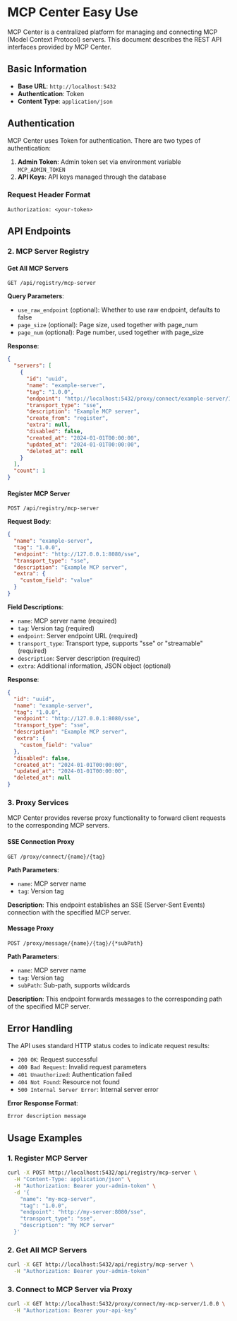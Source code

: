 # MCP Center Easy Use

MCP Center is a centralized platform for managing and connecting MCP (Model Context Protocol) servers. This document describes the REST API interfaces provided by MCP Center.

## Basic Information

- **Base URL**: `http://localhost:5432`
- **Authentication**: Token
- **Content Type**: `application/json`

## Authentication

MCP Center uses Token for authentication. There are two types of authentication:

1. **Admin Token**: Admin token set via environment variable `MCP_ADMIN_TOKEN`
2. **API Keys**: API keys managed through the database

### Request Header Format

```http
Authorization: <your-token>
```

## API Endpoints

### 2. MCP Server Registry

#### Get All MCP Servers

```http
GET /api/registry/mcp-server
```

**Query Parameters**:
- `use_raw_endpoint` (optional): Whether to use raw endpoint, defaults to false
- `page_size` (optional): Page size, used together with page_num
- `page_num` (optional): Page number, used together with page_size

**Response**:
```json
{
  "servers": [
    {
      "id": "uuid",
      "name": "example-server",
      "tag": "1.0.0",
      "endpoint": "http://localhost:5432/proxy/connect/example-server/1.0.0",
      "transport_type": "sse",
      "description": "Example MCP server",
      "create_from": "register",
      "extra": null,
      "disabled": false,
      "created_at": "2024-01-01T00:00:00",
      "updated_at": "2024-01-01T00:00:00",
      "deleted_at": null
    }
  ],
  "count": 1
}
```

#### Register MCP Server

```http
POST /api/registry/mcp-server
```

**Request Body**:
```json
{
  "name": "example-server",
  "tag": "1.0.0",
  "endpoint": "http://127.0.0.1:8080/sse",
  "transport_type": "sse",
  "description": "Example MCP server",
  "extra": {
    "custom_field": "value"
  }
}
```

**Field Descriptions**:
- `name`: MCP server name (required)
- `tag`: Version tag (required)
- `endpoint`: Server endpoint URL (required)
- `transport_type`: Transport type, supports "sse" or "streamable" (required)
- `description`: Server description (required)
- `extra`: Additional information, JSON object (optional)

**Response**:
```json
{
  "id": "uuid",
  "name": "example-server",
  "tag": "1.0.0",
  "endpoint": "http://127.0.0.1:8080/sse",
  "transport_type": "sse",
  "description": "Example MCP server",
  "extra": {
    "custom_field": "value"
  },
  "disabled": false,
  "created_at": "2024-01-01T00:00:00",
  "updated_at": "2024-01-01T00:00:00",
  "deleted_at": null
}
```

### 3. Proxy Services

MCP Center provides reverse proxy functionality to forward client requests to the corresponding MCP servers.

#### SSE Connection Proxy

```http
GET /proxy/connect/{name}/{tag}
```

**Path Parameters**:
- `name`: MCP server name
- `tag`: Version tag

**Description**: This endpoint establishes an SSE (Server-Sent Events) connection with the specified MCP server.

#### Message Proxy

```http
POST /proxy/message/{name}/{tag}/{*subPath}
```

**Path Parameters**:
- `name`: MCP server name
- `tag`: Version tag
- `subPath`: Sub-path, supports wildcards

**Description**: This endpoint forwards messages to the corresponding path of the specified MCP server.

## Error Handling

The API uses standard HTTP status codes to indicate request results:

- `200 OK`: Request successful
- `400 Bad Request`: Invalid request parameters
- `401 Unauthorized`: Authentication failed
- `404 Not Found`: Resource not found
- `500 Internal Server Error`: Internal server error

**Error Response Format**:
```txt
Error description message
```

## Usage Examples

### 1. Register MCP Server

```bash
curl -X POST http://localhost:5432/api/registry/mcp-server \
  -H "Content-Type: application/json" \
  -H "Authorization: Bearer your-admin-token" \
  -d '{
    "name": "my-mcp-server",
    "tag": "1.0.0",
    "endpoint": "http://my-server:8080/sse",
    "transport_type": "sse",
    "description": "My MCP server"
  }'
```

### 2. Get All MCP Servers

```bash
curl -X GET http://localhost:5432/api/registry/mcp-server \
  -H "Authorization: Bearer your-admin-token"
```

### 3. Connect to MCP Server via Proxy

```bash
curl -X GET http://localhost:5432/proxy/connect/my-mcp-server/1.0.0 \
  -H "Authorization: Bearer your-api-key"
```

